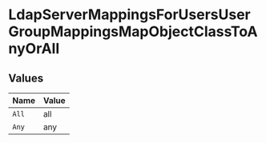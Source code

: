 # LdapServerMappingsForUsersUserGroupMappingsMapObjectClassToAnyOrAll


## Values

| Name  | Value |
| ----- | ----- |
| `All` | all   |
| `Any` | any   |
